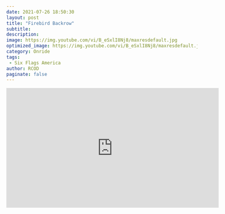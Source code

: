 ```yaml
---
date: 2021-07-26 18:50:30
layout: post
title: "Firebird Backrow"
subtitle:
description:
image: https://img.youtube.com/vi/B_eSxlI8Nj8/maxresdefault.jpg
optimized_image: https://img.youtube.com/vi/B_eSxlI8Nj8/maxresdefault.jpg
category: Onride
tags:
 - Six Flags America
author: RCOD
paginate: false
---
```


<iframe width="560" height="315" src="https://www.youtube.com/embed/B_eSxlI8Nj8?start=14" title="YouTube video player" frameborder="0" allow="accelerometer; autoplay; clipboard-write; encrypted-media; gyroscope; picture-in-picture" allowfullscreen></iframe>
